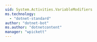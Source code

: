 ```yaml
---
uid: System.Activities.VariableModifiers
ms.technology: 
  - "dotnet-standard"
author: "dotnet-bot"
ms.author: "dotnetcontent"
manager: "wpickett"
---
```

